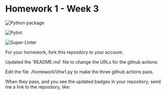 # Homework 1 - Week 3

![Python package](https://github.com/Nikitachapagai/root_homework1/workflows/Python%20package/badge.svg)

![Pylint](https://github.com/Nikitachapagai/root_homework1/workflows/Pylint/badge.svg)

![Super-Linter](https://github.com/Nikitachapagai/root_homework1/workflows/Super-Linter/badge.svg)

For your homework, fork this repository to your account.

Updated the 'README.md' file to change the URLs for the github actions:

Edit the file ./homework1/hw1.py to make the three github actions pass.

When they pass, and you see the updated badges in your repository, send me a link to the repository, like:
